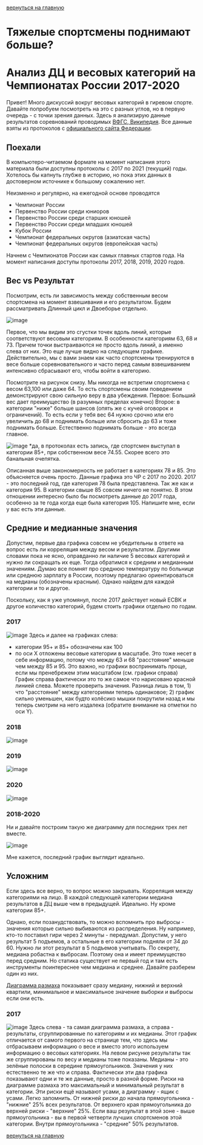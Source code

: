 [вернуться на главную](https://alekseidudchenko.github.io/giristat/)
# Тяжелые спортсмены поднимают больше? 
# Анализ ДЦ и весовых категорий на Чемпионатах России 2017-2020 

Привет! Много дискуссий вокруг весовых категорий в гиревом спорте. Давайте попробуем посмотреть на это с разных углов, но в первую очередь - с точки зрения данных.
Здесь я анализирую данные результатов соревнований проводимых [ВФГС, Википедия](https://ru.wikipedia.org/wiki/%D0%92%D1%81%D0%B5%D1%80%D0%BE%D1%81%D1%81%D0%B8%D0%B9%D1%81%D0%BA%D0%B0%D1%8F_%D1%84%D0%B5%D0%B4%D0%B5%D1%80%D0%B0%D1%86%D0%B8%D1%8F_%D0%B3%D0%B8%D1%80%D0%B5%D0%B2%D0%BE%D0%B3%D0%BE_%D1%81%D0%BF%D0%BE%D1%80%D1%82%D0%B0 "Всероссийская федерация гиревого спорта"). Все данные взяты из протоколов с [официального сайта Федерации](https://vfgs.ru/docs/protokoly/ "vfgs.ru Протоколы соревнований").

## Поехали
В компьютеро-читаемом формате на момент написания этого материала были доступны протоколы с 2017 по 2021 (текущий) годы. Хотелось бы капнуть глубже в историю, но пока этих данных в достоверном источнике к большому сожалению нет.

Неизменно и регулярно, на ежегодной основе проводятся 
- Чемпионат России
- Первенство России среди юниоров
- Первенство России среди старших юношей
- Первенство России среди младших юношей
- Кубок России
- Чемпионат федеральных округов (азиатская часть)
- Чемпионат федеральных округов (европейская часть)

Начнем с Чемпионатов России как самых главных стартов года. 
На момент написания доступы протоколы 2017, 2018, 2019, 2020 годов.

## Вес vs Результат
Посмотрим, есть ли зависимость между собственным весом спортсмена на момент взвешивания и его результатом. Будем рассматривать Длинный цикл и Двоеборье отдельно.


![image](../images/wright_vs_result_RC17-20.png)

Первое, что мы видим это сгустки точек вдоль линий, которые соответствуют весовым категориям. В особенности категориям 63, 68 и 73. Причем точки выстраиваются не просто вдоль линий, а именно слева от них. Это еще лучше видно на следующем графике. Действительно, мы с вами знаем как часто спортсмены тренируются в весе больше соревновательного и часто перед самым взвешиванием  интенсивно сбрасывают его, чтобы войти в категорию. 

Посмотрите на рисунок снизу. Мы никогда не встретим спортсмена с весом 63,100 или даже 64. То есть спортсмены своим поведением демонстрируют свою сильную веру в два убеждения. Первое: Больший вес дает преимущество (в разумных пределах конечно) Второе: в категории "ниже" больше шансов (опять же с кучей оговорок и ограничений). То есть если у тебя вес 64 нужно срочно или его увеличить до 68 и поднимать больше или сбросить до 63 и тоже поднимать больше. Естественно поднимать больше - это всегда главное.

![image](../images/wright_vs_result_perCategory_RC17-20.png)
  *да, в протоколах есть запись, где спортсмен выступал в категории 85+, при собственном весе 74.55. Скорее всего это банальная очепятка. 

Описанная выше закономерность не работает в категориях 78 и 85. Это объясняется очень просто. Данные графика это ЧР с 2017 по 2020. 2017 - это последний год, где категория 78 была представлена. Так же как и категория 95. 
В категории свыше 85 совсем ничего не понятно. В этом отношении интересно было бы посмотреть данные до 2017 года, особенно за те года когда еще была категория 105. Напишите мне, если у вас есть эти данные.


## Средние и медианные значения

Допустим, первые два графика совсем не убедительны в ответе на вопрос есть ли корреляция между весом и результатом. Другими словами пока не ясно, оправданно ли наличие 5 весовых категорий и нужно ли сокращать их еще.
Тогда обратимся к средним и медианным значениям. Думаю все помнят про среднюю температуру по больнице или среднюю зарплату в России, поэтому предлагаю ориентироваться на медианы (обозначены красным). Однако найдем для каждой категории и то и другое.  

Поскольку, как я уже упомянул, после 2017 действует новый ЕСВК и другое количество категорий, будем стоить графики отдельно по годам.

### 2017
![image](../images/Median_and_mean_CR_2017.png)
Здесь и далее на графиках слева:
 * категории 95+ и 85+ обозначены как 100 
 * по оси Х отложены весовые категории в масштабе. Это тоже несет в себе информацию, потому что между 63 и 68 "расстояние" меньше чем между 85 и 95. Это важно, но графики воспринимать проще, если мы пренебрежем этим масштабом (см. графики справа)
График справа фактически это то же самое что нарисовано красной линией слева. Можете проверить значения. Разница лишь в том, 1) что "расстояние" между категориями теперь одинаковое; 2) график сильно уменьшен, как будто колёсико мышки покрутили назад и мы теперь смотрим на него издалека (обратите внимание на отметки по оси Y).  

### 2018
![image](../images/Median_and_mean_CR_2018.png)

### 2019
![image](../images/Median_and_mean_CR_2019.png)

### 2020 
![image](../images/Median_and_mean_CR_2020.png)

### 2018-2020
Ни и давайте построим такую же диаграмму для последних трех лет вместе.

![image](../images/Median_and_mean_CR_2018-20.png)

Мне кажется, последний график выглядит идеально.

## Усложним 
Если здесь все верно, то вопрос можно закрывать. Корреляция между категориями на лицо. В каждой следующей категории медиана результатов в ДЦ выше чем в предыдущей. Идеально. Ну кроме категории 85+.

Однако, если позанудствовать, то можно вспомнить про выбросы - значения которые сильно выбиваются из распределения. Ну например, кто-то поставил гири через 2 минуты - передумал. Допустим, у него результат 5 подъемов, а остальные в его категории подняли от 34 до 60. Нужно ли этот результат в 5 подъемов учитывать. 
По секрету, медиана робастна к выбросам. Поэтому она и имеет преимущество перед средним. Но статика существует не первый год и там есть инструменты поинтереснее чем медиана и среднее. Давайте разберем один из них. 

[Диаграмма размаха](https://ru.wikipedia.org/wiki/%D0%AF%D1%89%D0%B8%D0%BA_%D1%81_%D1%83%D1%81%D0%B0%D0%BC%D0%B8 "wiki") показывает сразу медиану, нижний и верхний квартили, минимальное и максимальное значение выборки и выбросы если они есть. 

### 2017
![image](../images/boxplot_and_distr_LC_RC2017.png)
Здесь слева - та самая диаграмма размаха, а справа - результаты, сгруппированные по категориям и их медианы. Этот график отличается от самого первого на странице тем, что здесь мы отбрасываем информацию о весе и вместо этого используем информацию о весовых категориях.
На левом рисунке результаты так же сгруппированы по весу и медианы тоже показаны. Медианы - это зелёные полоски в середине прямоугольников. Значения у них естественно те же что и справа. Фактически эти два графика показывают одни и те же данные, просто в разной форме.
Риски на диаграмме размаха это максимальный и минимальный результат в категории. Эти риски ещё называют усами, а диаграмму - ящик с усами. Легко запомнить. От нижней риски до начала прямоугольника - "нижние" 25% всех результатов. От верхнего края прямоугольника до верхней риски - "верхние" 25%. Если ваш результат в этой зоне - выше прямоугольника - вы в первой четверти лучших спортсменов этой категории. Внутри прямоугольника - "средние" 50% результатов. 


[вернуться на главную](https://alekseidudchenko.github.io/giristat/)